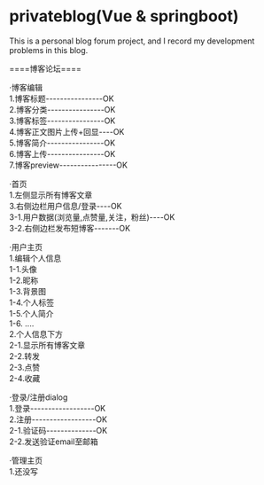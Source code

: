# privateblog(Vue & springboot)
This is a personal blog forum project, and I record my development problems in this blog.  

====博客论坛====  

·博客编辑  
1.博客标题----------------OK  
2.博客分类----------------OK  
3.博客标签----------------OK  
4.博客正文图片上传+回显----OK  
5.博客简介----------------OK  
6.博客上传----------------OK  
7.博客preview----------------OK  
  
·首页  
1.左侧显示所有博客文章  
3.右侧边栏用户信息/登录----OK  
3-1.用户数据(浏览量,点赞量,关注，粉丝)----OK  
3-2.右侧边栏发布短博客-------OK  

·用户主页  
1.编辑个人信息  
1-1.头像  
1-2.昵称  
1-3.背景图  
1-4.个人标签  
1-5.个人简介  
1-6. ....  
2.个人信息下方  
2-1.显示所有博客文章  
2-2.转发  
2-3.点赞  
2-4.收藏  

·登录/注册dialog  
1.登录------------------OK  
2.注册------------------OK  
2-1.验证码--------------OK  
2-2.发送验证email至邮箱  

·管理主页  
1.还没写  
